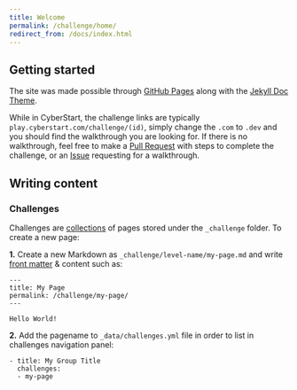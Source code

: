 ```yaml
---
title: Welcome
permalink: /challenge/home/
redirect_from: /docs/index.html
---
```


## Getting started

The site was made possible through [GitHub Pages](https://pages.github.com) along with the [Jekyll Doc Theme](https://github.com/aksakalli/jekyll-doc-theme).

While in CyberStart, the challenge links are typically `play.cyberstart.com/challenge/(id)`, simply change the `.com` to `.dev` and you should find the walkthrough you are looking for.
If there is no walkthrough, feel free to make a [Pull Request](https://github.com/PrinceBunBun981/cyberstart.dev/pulls) with steps to complete the challenge, or an [Issue](https://github.com/PrinceBunBun981/cyberstart.dev/issues) requesting for a walkthrough.

## Writing content

### Challenges

Challenges are [collections](https://jekyllrb.com/docs/collections/) of pages stored under the `_challenge` folder. To create a new page:

**1.** Create a new Markdown as `_challenge/level-name/my-page.md` and write [front matter](https://jekyllrb.com/docs/frontmatter/) & content such as:

```
---
title: My Page
permalink: /challenge/my-page/
---

Hello World!
```

**2.** Add the pagename to `_data/challenges.yml` file in order to list in challenges navigation panel:

```
- title: My Group Title
  challenges:
  - my-page
```